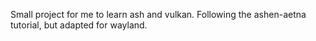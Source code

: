 Small project for me to learn ash and vulkan. Following the ashen-aetna tutorial, but adapted for wayland.
